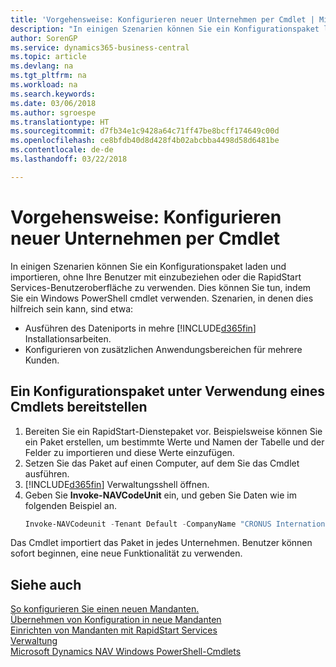 ```yaml
---
title: 'Vorgehensweise: Konfigurieren neuer Unternehmen per Cmdlet | Microsoft Docs'
description: "In einigen Szenarien können Sie ein Konfigurationspaket laden und importieren, ohne Ihre Benutzer mit einzubeziehen oder die RapidStart Services-Benutzeroberfläche zu verwenden. Dies können Sie tun, indem Sie ein Windows PowerShell cmdlet  verwenden."
author: SorenGP
ms.service: dynamics365-business-central
ms.topic: article
ms.devlang: na
ms.tgt_pltfrm: na
ms.workload: na
ms.search.keywords: 
ms.date: 03/06/2018
ms.author: sgroespe
ms.translationtype: HT
ms.sourcegitcommit: d7fb34e1c9428a64c71ff47be8bcff174649c00d
ms.openlocfilehash: ce8bfdb40d8d428f4b02abcbba4498d58d6481be
ms.contentlocale: de-de
ms.lasthandoff: 03/22/2018

---
```

# <a name="configure-new-companies-using-a-cmdlet"></a>Vorgehensweise: Konfigurieren neuer Unternehmen per Cmdlet
In einigen Szenarien können Sie ein Konfigurationspaket laden und importieren, ohne Ihre Benutzer mit einzubeziehen oder die RapidStart Services-Benutzeroberfläche zu verwenden. Dies können Sie tun, indem Sie ein Windows PowerShell cmdlet  verwenden. Szenarien, in denen dies hilfreich sein kann, sind etwa:  

- Ausführen des Dateniports in mehre  [!INCLUDE[d365fin](includes/d365fin_md.md)] Installationsarbeiten.
- Konfigurieren von zusätzlichen Anwendungsbereichen für mehrere Kunden.  

## <a name="to-deploy-a-configuration-package-using-a-cmdlet"></a>Ein Konfigurationspaket unter Verwendung eines Cmdlets bereitstellen  

1. Bereiten Sie ein RapidStart-Dienstepaket vor. Beispielsweise können Sie ein Paket erstellen, um bestimmte Werte und Namen der Tabelle und der Felder zu importieren und diese Werte einzufügen.  
2. Setzen Sie das Paket auf einen Computer, auf dem Sie das Cmdlet ausführen.  
3. [!INCLUDE[d365fin](includes/d365fin_md.md)] Verwaltungsshell öffnen.  
4. Geben Sie **Invoke-NAVCodeUnit** ein, und geben Sie Daten wie im folgenden Beispiel an.  
    ```powershell  
    Invoke-NAVCodeunit -Tenant Default -CompanyName "CRONUS International Ltd." -CodeunitId 8620 -MethodName ImportRapidStartPackage -Argument "C:TEMPRS_CONFIG.rapidstart" -ServerInstance DynamicsNAV71  

    ```
Das Cmdlet importiert das Paket in jedes Unternehmen. Benutzer können sofort beginnen, eine neue Funktionalität zu verwenden.  

## <a name="see-also"></a>Siehe auch  
[So konfigurieren Sie einen neuen Mandanten.](admin-how-to-configure-new-companies.md)  
[Übernehmen von Konfiguration in neue Mandanten](admin-apply-configuration-to-new-companies.md)  
[Einrichten von Mandanten mit RapidStart Services](admin-set-up-a-company-with-rapidstart.md)  
[Verwaltung](admin-setup-and-administration.md)  
[Microsoft Dynamics NAV Windows PowerShell-Cmdlets](/dynamics-nav/microsoft-dynamics-nav-windows-powershell-cmdlets)


